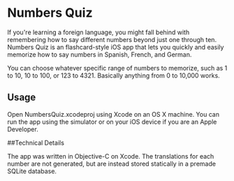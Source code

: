Numbers Quiz
====

If you're learning a foreign language, you might fall behind with remembering how to say different numbers beyond just one through ten. Numbers Quiz is an flashcard-style iOS app that lets you quickly and easily memorize how to say numbers in Spanish, French, and German. 

You can choose whatever specific range of numbers to memorize, such as 1 to 10, 10 to 100, or 123 to 4321. Basically anything from 0 to 10,000 works.

## Usage

Open NumbersQuiz.xcodeproj using Xcode on an OS X machine. You can run the app using the simulator or on your iOS device if you are an Apple Developer.

##Technical Details

The app was written in Objective-C on Xcode. The translations for each number are not generated, but are instead stored statically in a premade SQLite database.
